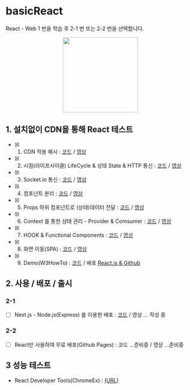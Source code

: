 # basicReact
React - Web
1 번을 학습 후 2-1 번 또는 2-2 번을 선택합니다.

<p align="center"><img src="https://miro.medium.com/max/1200/0*XCgoYU9sqt95P8J0.png" height="200px"></p>

## 1. 설치없이 CDN을 통해 React 테스트
- [x] 1. CDN 적용 예시 : [코드](https://github.com/doyle-flutter/basicReact/tree/main/reactCdn) / [영상](https://youtu.be/Ug6vnMz0_2Y)
- [x] 2. 시점(라이프사이클) LifeCycle & 상태 State & HTTP 통신 : [코드](https://github.com/doyle-flutter/basicReact/tree/main/httpConnect) / [영상](https://youtu.be/5gONaLP1BIM)
- [x] 3. Socket.io 통신 : [코드](https://github.com/doyle-flutter/basicReact/tree/main/socketIo) / [영상](https://youtu.be/IdJ6iNemI9Q)
- [x] 4. 컴포넌트 분리 : [코드](https://github.com/doyle-flutter/basicReact/blob/main/detachComponent/react.html) / [영상](https://youtu.be/lbhXEx0wze4)
- [x] 5. Props 하위 컴포넌트로 (상태)데이터 전달 : [코드](https://github.com/doyle-flutter/basicReact/blob/main/props/react.html) / [영상](https://youtu.be/hXXI6A4q4F4)
- [x] 6. Context 를 통한 상태 관리 - Provider & Comsumer : [코드](https://github.com/doyle-flutter/basicReact/blob/main/contextState/react.html) / [영상](https://youtu.be/njDHGT4xI5A)
- [x] 7. HOOK & Functional Components : [코드](https://github.com/doyle-flutter/basicReact/blob/main/hookFunctional/react.html) / [영상](https://youtu.be/9xBgtpqcpdU)
- [x] 8. 화면 이동(SPA) : [코드](https://github.com/doyle-flutter/basicReact/tree/main/routerPage) / [영상](https://youtu.be/n52W3YHo8HE)
- [x] 9. Demo(W3HowTo) : [코드](https://github.com/doyle-flutter/myReactDemo) / 배포 [React.js & Github](https://doyle-flutter.github.io/myReactDemo/)
  
## 2. 사용 / 배포 / 출시
### 2-1
- [ ] Next.js - Node.js(Express) 를 이용한 배포 : [코드](https://github.com/doyle-flutter/NodeJsExpressNextJsReact) / 영상 ... 작성 중
### 2-2
- [ ] React만 사용하여 무료 배포(Github Pages) : 코드 ...준비중 / 영상 ...준비중

## 3 성능 테스트
- React Developer Tools(ChromeEx) : [(URL)](https://chrome.google.com/webstore/detail/react-developer-tools/fmkadmapgofadopljbjfkapdkoienihi)
